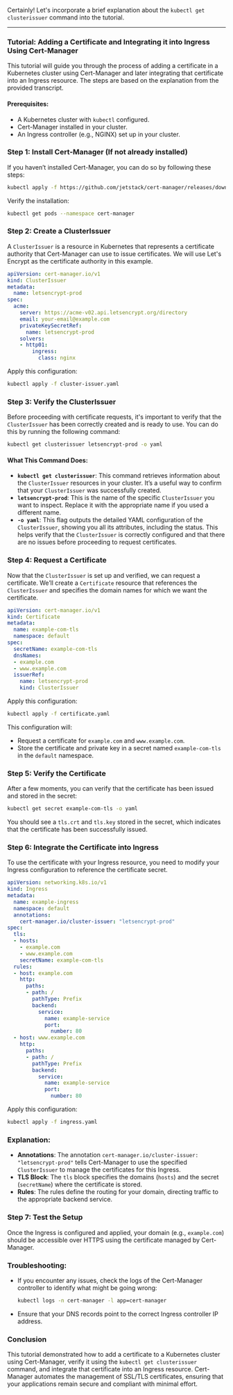 Certainly! Let's incorporate a brief explanation about the `kubectl get clusterissuer` command into the tutorial.

---

### Tutorial: Adding a Certificate and Integrating it into Ingress Using Cert-Manager

This tutorial will guide you through the process of adding a certificate in a Kubernetes cluster using Cert-Manager and later integrating that certificate into an Ingress resource. The steps are based on the explanation from the provided transcript.

#### Prerequisites:
- A Kubernetes cluster with `kubectl` configured.
- Cert-Manager installed in your cluster.
- An Ingress controller (e.g., NGINX) set up in your cluster.

### Step 1: Install Cert-Manager (If not already installed)

If you haven’t installed Cert-Manager, you can do so by following these steps:

```bash
kubectl apply -f https://github.com/jetstack/cert-manager/releases/download/v1.13.0/cert-manager.yaml
```

Verify the installation:

```bash
kubectl get pods --namespace cert-manager
```

### Step 2: Create a ClusterIssuer

A `ClusterIssuer` is a resource in Kubernetes that represents a certificate authority that Cert-Manager can use to issue certificates. We will use Let's Encrypt as the certificate authority in this example.

```yaml
apiVersion: cert-manager.io/v1
kind: ClusterIssuer
metadata:
  name: letsencrypt-prod
spec:
  acme:
    server: https://acme-v02.api.letsencrypt.org/directory
    email: your-email@example.com
    privateKeySecretRef:
      name: letsencrypt-prod
    solvers:
    - http01:
        ingress:
          class: nginx
```

Apply this configuration:

```bash
kubectl apply -f cluster-issuer.yaml
```

### **Step 3: Verify the ClusterIssuer**

Before proceeding with certificate requests, it's important to verify that the `ClusterIssuer` has been correctly created and is ready to use. You can do this by running the following command:

```bash
kubectl get clusterissuer letsencrypt-prod -o yaml
```

#### What This Command Does:
- **`kubectl get clusterissuer`**: This command retrieves information about the `ClusterIssuer` resources in your cluster. It’s a useful way to confirm that your `ClusterIssuer` was successfully created.
- **`letsencrypt-prod`**: This is the name of the specific `ClusterIssuer` you want to inspect. Replace it with the appropriate name if you used a different name.
- **`-o yaml`**: This flag outputs the detailed YAML configuration of the `ClusterIssuer`, showing you all its attributes, including the status. This helps verify that the `ClusterIssuer` is correctly configured and that there are no issues before proceeding to request certificates.

### Step 4: Request a Certificate

Now that the `ClusterIssuer` is set up and verified, we can request a certificate. We’ll create a `Certificate` resource that references the `ClusterIssuer` and specifies the domain names for which we want the certificate.

```yaml
apiVersion: cert-manager.io/v1
kind: Certificate
metadata:
  name: example-com-tls
  namespace: default
spec:
  secretName: example-com-tls
  dnsNames:
  - example.com
  - www.example.com
  issuerRef:
    name: letsencrypt-prod
    kind: ClusterIssuer
```

Apply this configuration:

```bash
kubectl apply -f certificate.yaml
```

This configuration will:
- Request a certificate for `example.com` and `www.example.com`.
- Store the certificate and private key in a secret named `example-com-tls` in the `default` namespace.

### Step 5: Verify the Certificate

After a few moments, you can verify that the certificate has been issued and stored in the secret:

```bash
kubectl get secret example-com-tls -o yaml
```

You should see a `tls.crt` and `tls.key` stored in the secret, which indicates that the certificate has been successfully issued.

### Step 6: Integrate the Certificate into Ingress

To use the certificate with your Ingress resource, you need to modify your Ingress configuration to reference the certificate secret.

```yaml
apiVersion: networking.k8s.io/v1
kind: Ingress
metadata:
  name: example-ingress
  namespace: default
  annotations:
    cert-manager.io/cluster-issuer: "letsencrypt-prod"
spec:
  tls:
  - hosts:
    - example.com
    - www.example.com
    secretName: example-com-tls
  rules:
  - host: example.com
    http:
      paths:
      - path: /
        pathType: Prefix
        backend:
          service:
            name: example-service
            port:
              number: 80
  - host: www.example.com
    http:
      paths:
      - path: /
        pathType: Prefix
        backend:
          service:
            name: example-service
            port:
              number: 80
```

Apply this configuration:

```bash
kubectl apply -f ingress.yaml
```

### Explanation:
- **Annotations**: The annotation `cert-manager.io/cluster-issuer: "letsencrypt-prod"` tells Cert-Manager to use the specified `ClusterIssuer` to manage the certificates for this Ingress.
- **TLS Block**: The `tls` block specifies the domains (`hosts`) and the secret (`secretName`) where the certificate is stored.
- **Rules**: The rules define the routing for your domain, directing traffic to the appropriate backend service.

### Step 7: Test the Setup

Once the Ingress is configured and applied, your domain (e.g., `example.com`) should be accessible over HTTPS using the certificate managed by Cert-Manager.

### Troubleshooting:
- If you encounter any issues, check the logs of the Cert-Manager controller to identify what might be going wrong:
  
  ```bash
  kubectl logs -n cert-manager -l app=cert-manager
  ```

- Ensure that your DNS records point to the correct Ingress controller IP address.

### Conclusion

This tutorial demonstrated how to add a certificate to a Kubernetes cluster using Cert-Manager, verify it using the `kubectl get clusterissuer` command, and integrate that certificate into an Ingress resource. Cert-Manager automates the management of SSL/TLS certificates, ensuring that your applications remain secure and compliant with minimal effort.
